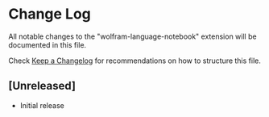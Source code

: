 # Change Log

All notable changes to the "wolfram-language-notebook" extension will be documented in this file.

Check [Keep a Changelog](http://keepachangelog.com/) for recommendations on how to structure this file.

## [Unreleased]

- Initial release